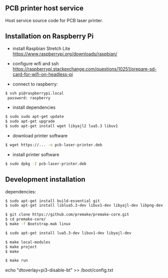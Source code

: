 ## PCB printer host service

Host service source code for PCB laser printer.

## Installation on Raspberry Pi

* install Raspbian Stretch Lite https://www.raspberrypi.org/downloads/raspbian/

* configure wifi and ssh https://raspberrypi.stackexchange.com/questions/10251/prepare-sd-card-for-wifi-on-headless-pi

* connect to raspberry:
```bash
$ ssh pi@raspberrypi.local
 password: raspberry
```

* install dependencies
```bash
$ sudo sudo apt-get update
$ sudo apt-get upgrade
$ sudo apt-get install wget libyajl2 lua5.3 libuv1 
```

* download printer software
```bash
$ wget https://... -o pcb-laser-printer.deb
```

* install printer software
```bash
$ sudo dpkg -I pcb-laser-printer.deb
```

## Development installation

dependencies:
```bash
$ sudo apt-get install build-essential git 
$ sudo apt-get install liblua5.3-dev libuv1-dev libyajl-dev libpng-dev

$ git clone https://github.com/premake/premake-core.git
$ cd premake-core/
$ make -f Bootstrap.mak linux

$ sudo apt-get install lua5.3-dev libuv1-dev libyajl-dev

$ make local-modules
$ make project
$ make

$ make run
```

echo "dtoverlay=pi3-disable-bt" >> /boot/config.txt